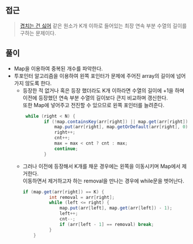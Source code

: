## 접근
><a href="https://www.acmicpc.net/problem/20922">겹치는 건 싫어</a>
같은 원소가 K개 이하로 들어있는 최장 연속 부분 수열의 길이를 구하는 문제이다.

## 풀이
- Map을 이용하여 중복된 개수를 파악한다.
- 투포인터 알고리즘을 이용하여 왼쪽 포인터가 문제에 주어진 array의 길이에 넘어가지 않도록 한다.
  - 등장한 적 없거나 혹은 등장 했더라도 K개 이하라면 수열의 길이에 +1을 하며</br>
    이전에 등장했던 연속 부분 수열의 길이보다 큰지 비교하며 갱신한다.</br>
    또한 Map에 넣어주고 전진할 수 있으므로 왼쪽 포인터를 늘려준다.
    ```java
     while (right < N) {
            if (!map.containsKey(arr[right]) || map.get(arr[right]) < K) {
                map.put(arr[right], map.getOrDefault(arr[right], 0) + 1);
                right++;
                cnt++;
                max = max < cnt ? cnt : max;
                continue;
            }
    ```
   - 그러나 이전에 등장해서 K개를 채운 경우에는 왼쪽을 이동시키며 Map에서 제거한다.</br>
   이동하면서 제거하고자 하는 removal을 만나는 경우에 while문을 벗어난다.
      ```java
      if (map.get(arr[right]) == K) {
                int removal = arr[right];
                while (left <= right) {
                    map.put(arr[left], map.get(arr[left]) - 1);
                    left++;
                    cnt--;
                    if (arr[left - 1] == removal) break;
                }
          }
      ```
